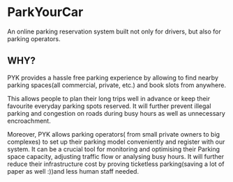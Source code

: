 # ParkYourCar
An online parking reservation system built not only for drivers, but also for parking operators.
## WHY?
PYK provides a hassle free parking experience by allowing to find nearby parking spaces(all commercial, private, etc.) and book slots from anywhere.

This allows people to plan their long trips well in advance or keep their favourite everyday parking spots reserved. It will further prevent illegal parking and congestion on roads during busy hours as well as unnecessary encroachment.

Moreover, PYK allows parking operators( from small private owners to big complexes) to set up their parking model conveniently and register with our system. It can be a  crucial tool for monitoring and optimising their
Parking space capacity, adjusting traffic flow or analysing busy hours.  It will  further reduce their infrastructure cost by proving ticketless parking(saving a lot of paper as well :))and less human staff needed.
